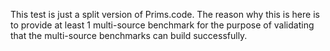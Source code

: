 
This test is just a split version of Prims.code. The reason why this is here is
to provide at least 1 multi-source benchmark for the purpose of validating that
the multi-source benchmarks can build successfully.
